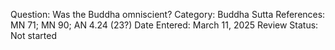 Question: Was the Buddha omniscient?
Category: Buddha
Sutta References: MN 71; MN 90; AN 4.24 (23?)
Date Entered: March 11, 2025
Review Status: Not started